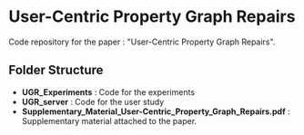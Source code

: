 # User-Centric Property Graph Repairs

Code repository for the paper : "User-Centric Property Graph Repairs".

## Folder Structure

- **UGR_Experiments** : Code for the experiments
- **UGR_server** : Code for the user study
- **Supplementary_Material_User-Centric_Property_Graph_Repairs.pdf** : Supplementary material attached to the paper.

